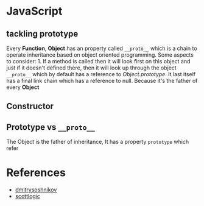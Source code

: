# JavaScript 
## tackling prototype
Every **Function**, **Object** has an property called `__proto__` which is a chain to operate inheritance based on object oriented programming. 
Some aspects to consider:
	1. If a method is called then it will look first on this object and just if it doesn't defined there, then it will look up through the object `__proto__` which by default has a reference to *Object.prototype*. It last itself has a final link chain which has a reference to null. Because it's the father of every **Object**

## Constructor


## Prototype vs `__proto__`

The Object is the father of inheritance, It has a property `prototype` which refer

# References 
- [dmitrysoshnikov](http://dmitrysoshnikov.com/ecmascript/javascript-the-core/)
- [scottlogic](https://blog.scottlogic.com/2013/11/27/javascript-object-creation-patterns.html)
